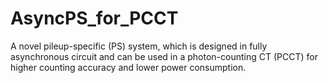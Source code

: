 # AsyncPS_for_PCCT
A novel pileup-specific (PS) system, which is designed in fully asynchronous circuit and can be used in a photon-counting CT (PCCT) for higher counting accuracy and lower power consumption.
